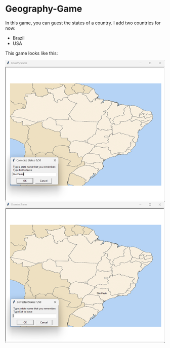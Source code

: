 # Geography-Game

In this game, you can guest the states of a country. I add two countries for now: <br>
<ul>
<li>Brazil</li>
<li>USA</li>
</ul>

This game looks like this: <br>

![Guessing State Brazil](public/img/guessing_state_brazil.png)
![Guessing State Brazil](public/img/guess_right_brazil.png)